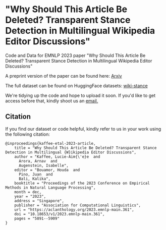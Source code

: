 # "Why Should This Article Be Deleted? Transparent Stance Detection in Multilingual Wikipedia Editor Discussions"

Code and Data for EMNLP 2023 paper "Why Should This Article Be Deleted? Transparent Stance Detection in Multilingual Wikipedia Editor Discussions"

A preprint version of the paper can be found here: [Arxiv](https://arxiv.org/abs/2310.05779)

 The full dataset can be found on HuggingFace datasets: [wiki-stance](https://huggingface.co/datasets/copenlu/wiki-stance)
 
 We're tidying up the code and hope to upload it soon. If you'd like to get access before that, kindly shoot us an [email.](mailto:aar@di.ku.dk)

## Citation
If you find our dataset or code helpful, kindly refer to us in your work using the following citation:
```
@inproceedings{kaffee-etal-2023-article,
    title = "Why Should This Article Be Deleted? Transparent Stance Detection in Multilingual {W}ikipedia Editor Discussions",
    author = "Kaffee, Lucie-Aim{\'e}e  and
      Arora, Arnav  and
      Augenstein, Isabelle",
    editor = "Bouamor, Houda  and
      Pino, Juan  and
      Bali, Kalika",
    booktitle = "Proceedings of the 2023 Conference on Empirical Methods in Natural Language Processing",
    month = dec,
    year = "2023",
    address = "Singapore",
    publisher = "Association for Computational Linguistics",
    url = "https://aclanthology.org/2023.emnlp-main.361",
    doi = "10.18653/v1/2023.emnlp-main.361",
    pages = "5891--5909"
}
```

